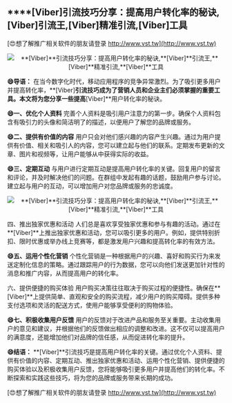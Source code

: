## ****[Viber]**引流技巧分享：提高用户转化率的秘诀,**[Viber]**引流王,**[Viber]**精准引流,**[Viber]**工具**

[😍想了解推广相关软件的朋友请登录 http://www.vst.tw](http://www.vst.tw)

 <center><img src="https://vst.tw/MP4/tuiguang/png/7.png" alt="**[Viber]**引流技巧分享：提高用户转化率的秘诀,**[Viber]**引流王,**[Viber]**精准引流,**[Viber]**工具"></center>

**😄导语：**
在当今数字化时代，移动应用程序的竞争异常激烈。为了吸引更多用户并提高转化率，**[Viber]**引流技巧成为了营销人员和企业主们必须掌握的重要工具。本文将为您分享一些提高**[Viber]**用户转化率的秘诀。

**😄一、优化个人资料**
完善个人资料是吸引用户注意力的第一步。确保个人资料包含有吸引力的头像和简洁明了的描述，以便用户了解您的品牌或服务。

**😄二、提供有价值的内容**
用户只会对他们感兴趣的内容产生兴趣。通过为用户提供有价值、相关和吸引人的内容，您可以建立起与他们的联系。定期发布更新的文章、图片和视频等，让用户能够从中获得实际的收益。

**😄三、定期互动**
与用户进行定期互动是提高用户转化率的关键。回复用户的留言和评论，并及时解决他们的问题。在群组中发起有趣的话题，鼓励用户参与讨论。建立起与用户的互动，可以增加用户对您品牌或服务的忠诚度。

 <center><img src="https://vst.tw/MP4/tuiguang/png/7.png" alt="**[Viber]**引流技巧分享：提高用户转化率的秘诀,**[Viber]**引流王,**[Viber]**精准引流,**[Viber]**工具"></center>

四、推出独家优惠和活动
人们总是喜欢享受独家优惠和参与有趣的活动。通过在**[Viber]**上推出独家优惠和活动，您可以吸引更多的用户。例如，提供特别折扣、限时优惠或举办线上竞赛等，都是激发用户兴趣和提高转化率的有效方法。

**😄五、运用个性化营销**
个性化营销是一种根据用户的兴趣、喜好和购买行为来发送定制化信息的策略。通过跟踪用户的行为数据，您可以向他们发送更加针对性的消息和推广内容，从而提高用户的转化率。

六、提供便捷的购买体验
用户购买决策往往取决于购买过程的便捷性。确保在**[Viber]**上提供简单、直观和安全的购买流程，减少用户的购买障碍。提供多种支付选项和灵活的配送方式，使用户能够享受便利的购物体验。

**😄七、积极收集用户反馈**
用户的反馈对于改进产品和服务至关重要。主动收集用户的意见和建议，并根据他们的反馈做出相应的调整和改进。这不仅可以提高用户的满意度，还能增加他们对品牌的信任感，从而促进转化率的提升。

**😄结语：**
**[Viber]**引流技巧是提高用户转化率的关键。通过优化个人资料、提供有价值的内容、定期互动、推出独家优惠和活动、运用个性化营销、提供便捷的购买体验以及积极收集用户反馈，您将能够吸引更多用户并提高他们的转化率。不断探索和实践这些技巧，将为您的品牌或服务带来长期的成功。

[😍想了解推广相关软件的朋友请登录 http://www.vst.tw](http://www.vst.tw)




